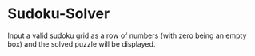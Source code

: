 # Sudoku-Solver
Input a valid sudoku grid as a row of numbers (with zero being an empty box) and the solved puzzle will be displayed.
